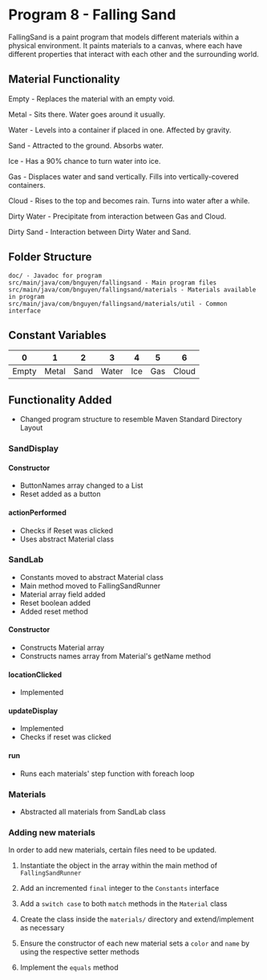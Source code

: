 # Program 8 - Falling Sand

FallingSand is a paint program that models different materials within a physical environment. 
It paints materials to a canvas, where each have different properties that interact with each 
other and the surrounding world.

## Material Functionality
Empty - Replaces the material with an empty void.

Metal - Sits there. Water goes around it usually.
 
Water - Levels into a container if placed in one. Affected by gravity. 

Sand - Attracted to the ground. Absorbs water.

Ice - Has a 90% chance to turn water into ice.

Gas - Displaces water and sand vertically. Fills into vertically-covered containers.

Cloud - Rises to the top and becomes rain. Turns into water after a while.

Dirty Water - Precipitate from interaction between Gas and Cloud.

Dirty Sand - Interaction between Dirty Water and Sand.

## Folder Structure
```
doc/ - Javadoc for program
src/main/java/com/bnguyen/fallingsand - Main program files
src/main/java/com/bnguyen/fallingsand/materials - Materials available in program
src/main/java/com/bnguyen/fallingsand/materials/util - Common interface
```

## Constant Variables
| 0     | 1     | 2    | 3     | 4   | 5   | 6   |
|-------|-------|------|-------|-----|-----|-----|
| Empty | Metal | Sand | Water | Ice | Gas |Cloud|

## Functionality Added
-   Changed program structure to resemble Maven Standard Directory Layout
### SandDisplay
#### Constructor
-	ButtonNames array changed to a List
-	Reset added as a button

#### actionPerformed
-	Checks if Reset was clicked
-	Uses abstract Material class

### SandLab
-   Constants moved to abstract Material class
-   Main method moved to FallingSandRunner
-   Material array field added
-   Reset boolean added
-   Added reset method

#### Constructor
-   Constructs Material array
-   Constructs names array from Material's getName method

#### locationClicked
-   Implemented

#### updateDisplay
-   Implemented
-   Checks if reset was clicked

#### run
-   Runs each materials' step function with foreach loop

### Materials
-   Abstracted all materials from SandLab class

### Adding new materials
In order to add new materials, certain files need to be updated.

1. Instantiate the object in the array within the main method of `FallingSandRunner`

2. Add an incremented `final` integer to the `Constants` interface

3. Add a `switch case` to both `match` methods in the `Material` class

4. Create the class inside the `materials/` directory and extend/implement as necessary

5. Ensure the constructor of each new material sets a `color` and `name` by using the respective setter methods

6. Implement the `equals` method